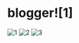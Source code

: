 # blogger![1]

![1](https://user-images.githubusercontent.com/82675874/218374985-5fa37630-6ff1-41bb-8c99-784eaa2b592c.jpg)
![2](https://user-images.githubusercontent.com/82675874/218375013-7b4565d8-0020-4585-9664-b8a255bac006.jpg)
![3](https://user-images.githubusercontent.com/82675874/218375236-d1b44c2e-82d9-448a-9010-69594c4a2b7a.jpg)

